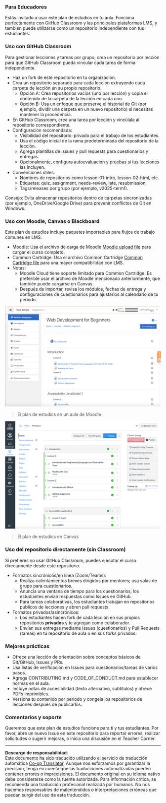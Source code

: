<!--
CO_OP_TRANSLATOR_METADATA:
{
  "original_hash": "71009af209f81cc01a1f2d324200375f",
  "translation_date": "2025-10-03T08:26:01+00:00",
  "source_file": "for-teachers.md",
  "language_code": "es"
}
-->
### Para Educadores

Estás invitado a usar este plan de estudios en tu aula. Funciona perfectamente con GitHub Classroom y las principales plataformas LMS, y también puede utilizarse como un repositorio independiente con tus estudiantes.

### Uso con GitHub Classroom

Para gestionar lecciones y tareas por grupo, crea un repositorio por lección para que GitHub Classroom pueda vincular cada tarea de forma independiente.

- Haz un fork de este repositorio en tu organización.
- Crea un repositorio separado para cada lección extrayendo cada carpeta de lección en su propio repositorio.
  - Opción A: Crea repositorios vacíos (uno por lección) y copia el contenido de la carpeta de la lección en cada uno.
  - Opción B: Usa un enfoque que preserve el historial de Git (por ejemplo, dividir una carpeta en un nuevo repositorio) si necesitas mantener la procedencia.
- En GitHub Classroom, crea una tarea por lección y vincúlala al repositorio correspondiente.
- Configuración recomendada:
  - Visibilidad del repositorio: privado para el trabajo de los estudiantes.
  - Usa el código inicial de la rama predeterminada del repositorio de la lección.
  - Agrega plantillas de issues y pull requests para cuestionarios y entregas.
  - Opcionalmente, configura autoevaluación y pruebas si tus lecciones las incluyen.
- Convenciones útiles:
  - Nombres de repositorios como lesson-01-intro, lesson-02-html, etc.
  - Etiquetas: quiz, assignment, needs-review, late, resubmission.
  - Tags/releases por grupo (por ejemplo, v2025-term1).

Consejo: Evita almacenar repositorios dentro de carpetas sincronizadas (por ejemplo, OneDrive/Google Drive) para prevenir conflictos de Git en Windows.

### Uso con Moodle, Canvas o Blackboard

Este plan de estudios incluye paquetes importables para flujos de trabajo comunes en LMS.

- Moodle: Usa el archivo de carga de Moodle [Moodle upload file](../../../../../../../teaching-files/webdev-moodle.mbz) para cargar el curso completo.
- Common Cartridge: Usa el archivo Common Cartridge [Common Cartridge file](../../../../../../../teaching-files/webdev-common-cartridge.imscc) para una mayor compatibilidad con LMS.
- Notas:
  - Moodle Cloud tiene soporte limitado para Common Cartridge. Es preferible usar el archivo de Moodle mencionado anteriormente, que también puede cargarse en Canvas.
  - Después de importar, revisa los módulos, fechas de entrega y configuraciones de cuestionarios para ajustarlos al calendario de tu periodo.

![Moodle](../../translated_images/moodle.94eb93d714a50cb2c97435b408017dee224348b61bc86203ffd43a4f4e57b95f.es.png)
> El plan de estudios en un aula de Moodle

![Canvas](../../translated_images/canvas.fbd605ff8e5b8aff567d398528ce113db304446b90b9cad55c654de3fdfcda34.es.png)
> El plan de estudios en Canvas

### Uso del repositorio directamente (sin Classroom)

Si prefieres no usar GitHub Classroom, puedes ejecutar el curso directamente desde este repositorio.

- Formatos sincrónicos/en línea (Zoom/Teams):
  - Realiza calentamientos breves dirigidos por mentores; usa salas de grupo para cuestionarios.
  - Anuncia una ventana de tiempo para los cuestionarios; los estudiantes envían respuestas como Issues en GitHub.
  - Para tareas colaborativas, los estudiantes trabajan en repositorios públicos de lecciones y abren pull requests.
- Formatos privados/asincrónicos:
  - Los estudiantes hacen fork de cada lección en sus propios repositorios **privados** y te agregan como colaborador.
  - Envían sus entregas mediante Issues (cuestionarios) y Pull Requests (tareas) en tu repositorio de aula o en sus forks privados.

### Mejores prácticas

- Ofrece una lección de orientación sobre conceptos básicos de Git/GitHub, Issues y PRs.
- Usa listas de verificación en Issues para cuestionarios/tareas de varios pasos.
- Agrega CONTRIBUTING.md y CODE_OF_CONDUCT.md para establecer normas en el aula.
- Incluye notas de accesibilidad (texto alternativo, subtítulos) y ofrece PDFs imprimibles.
- Versiona tu contenido por periodo y congela los repositorios de lecciones después de publicarlos.

### Comentarios y soporte

Queremos que este plan de estudios funcione para ti y tus estudiantes. Por favor, abre un nuevo Issue en este repositorio para reportar errores, realizar solicitudes o sugerir mejoras, o inicia una discusión en el Teacher Corner.

---

**Descargo de responsabilidad**:  
Este documento ha sido traducido utilizando el servicio de traducción automática [Co-op Translator](https://github.com/Azure/co-op-translator). Aunque nos esforzamos por garantizar la precisión, tenga en cuenta que las traducciones automatizadas pueden contener errores o imprecisiones. El documento original en su idioma nativo debe considerarse como la fuente autorizada. Para información crítica, se recomienda una traducción profesional realizada por humanos. No nos hacemos responsables de malentendidos o interpretaciones erróneas que puedan surgir del uso de esta traducción.